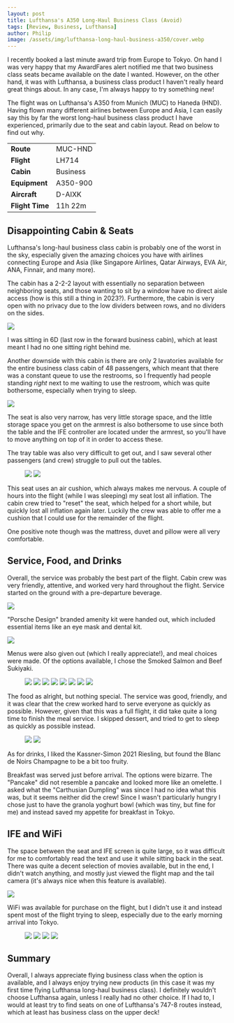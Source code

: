 ```yaml
---
layout: post
title: Lufthansa's A350 Long-Haul Business Class (Avoid)
tags: [Review, Business, Lufthansa]
author: Philip
image: /assets/img/lufthansa-long-haul-business-a350/cover.webp
---
```


I recently booked a last minute award trip from Europe to Tokyo. On hand I was very happy that my AwardFares alert notified me that two business class seats became available on the date I wanted. However, on the other hand, it was with Lufthansa, a business class product I haven't really heard great things about. In any case, I'm always happy to try something new!

The flight was on Lufthansa's A350 from Munich (MUC) to Haneda (HND). Having flown many different airlines between Europe and Asia, I can easily say this by far the worst long-haul business class product I have experienced, primarily due to the seat and cabin layout. Read on below to find out why.

<table>
<tr>
  <td><b>Route</b></td>
  <td>MUC-HND</td>
</tr>
<tr>
  <td><b>Flight</b></td>
  <td>LH714</td>
</tr>
<tr>
  <td><b>Cabin</b></td>
  <td>Business</td>
</tr>
<tr>
  <td><b>Equipment</b></td>
  <td>A350-900</td>
</tr>
<tr>
  <td><b>Aircraft</b></td>
  <td>D-AIXK</td>
</tr>
<tr>
  <td><b>Flight Time</b></td>
  <td>11h 22m</td>
</tr>
</table>


## Disappointing Cabin & Seats

Lufthansa's long-haul business class cabin is probably one of the worst in the sky, especially given the amazing choices you have with airlines connecting Europe and Asia (like Singapore Airlines, Qatar Airways, EVA Air, ANA, Finnair, and many more).

The cabin has a 2-2-2 layout with essentially no separation between neighboring seats, and those wanting to sit by a window have no direct aisle access (how is this still a thing in 2023?). Furthermore, the cabin is very open with no privacy due to the low dividers between rows, and no dividers on the sides.

<img src="/assets/img/lufthansa-long-haul-business-a350/seatmap.png" />

I was sitting in 6D (last row in the forward business cabin), which at least meant I had no one sitting right behind me.

Another downside with this cabin is there are only 2 lavatories available for the entire business class cabin of 48 passengers, which meant that there was a constant queue to use the restrooms, so I frequently had people standing *right* next to me waiting to use the restroom, which was quite bothersome, especially when trying to sleep.

<img src="/assets/img/lufthansa-long-haul-business-a350/seat1.webp" />

The seat is also very narrow, has very little storage space, and the little storage space you get on the armrest is also bothersome to use since both the table and the IFE controller are located under the armrest, so you'll have to move anything on top of it in order to access these.

The tray table was also very difficult to get out, and I saw several other passengers (and crew) struggle to pull out the tables.

<figure>
<img src="/assets/img/lufthansa-long-haul-business-a350/seat2.webp" class="half" />
<img src="/assets/img/lufthansa-long-haul-business-a350/seat3.webp" class="half" />
</figure>

This seat uses an air cushion, which always makes me nervous. A couple of hours into the flight (while I was sleeping) my seat lost all inflation. The cabin crew tried to "reset" the seat, which helped for a short while, but quickly lost all inflation again later. Luckily the crew was able to offer me a cushion that I could use for the remainder of the flight.

One positive note though was the mattress, duvet and pillow were all very comfortable.

## Service, Food, and Drinks

Overall, the service was probably the best part of the flight. Cabin crew was very friendly, attentive, and worked very hard throughout the flight. Service started on the ground with a pre-departure beverage.

<img src="/assets/img/lufthansa-long-haul-business-a350/pdb.webp" />

"Porsche Design" branded amenity kit were handed out, which included essential items like an eye mask and dental kit.

<img src="/assets/img/lufthansa-long-haul-business-a350/amenity-kit.webp" />

Menus were also given out (which I really appreciate!), and meal choices were made. Of the options available, I chose the Smoked Salmon and Beef Sukiyaki.

<figure>
<img src="/assets/img/lufthansa-long-haul-business-a350/menu2.webp" class="half" />
<img src="/assets/img/lufthansa-long-haul-business-a350/menu3.webp" class="half" />
<img src="/assets/img/lufthansa-long-haul-business-a350/menu4.webp" class="half" />
<img src="/assets/img/lufthansa-long-haul-business-a350/menu5.webp" class="half" />
<img src="/assets/img/lufthansa-long-haul-business-a350/menu6.webp" class="half" />
<img src="/assets/img/lufthansa-long-haul-business-a350/menu7.webp" class="half" />
<img src="/assets/img/lufthansa-long-haul-business-a350/menu8.webp" class="half" />
<img src="/assets/img/lufthansa-long-haul-business-a350/menu9.webp" class="half" />
</figure>

The food as alright, but nothing special. The service was good, friendly, and it was clear that the crew worked hard to serve everyone as quickly as possible. However, given that this was a full flight, it did take quite a long time to finish the meal service. I skipped dessert, and tried to get to sleep as quickly as possible instead.

<figure>
<img src="/assets/img/lufthansa-long-haul-business-a350/meal1.webp" />
<img src="/assets/img/lufthansa-long-haul-business-a350/meal2.webp" />
</figure>

As for drinks, I liked the Kassner-Simon 2021 Riesling, but found the Blanc de Noirs Champagne to be a bit too fruity.

Breakfast was served just before arrival. The options were bizarre. The "Pancake" did not resemble a pancake and looked more like an omelette. I asked what the "Carthusian Dumpling" was since I had no idea what this was, but it seems neither did the crew! Since I wasn't particularly hungry I chose just to have the granola yoghurt bowl (which was tiny, but fine for me) and instead saved my appetite for breakfast in Tokyo.

## IFE and WiFi

The space between the seat and IFE screen is quite large, so it was difficult for me to comfortably read the text and use it while sitting back in the seat. There was quite a decent selection of movies available, but in the end, I didn't watch anything, and mostly just viewed the flight map and the tail camera (it's always nice when this feature is available).

<img src="/assets/img/lufthansa-long-haul-business-a350/ife.webp" />

WiFi was available for purchase on the flight, but I didn't use it and instead spent most of the flight trying to sleep, especially due to the early morning arrival into Tokyo.

<figure>
<img src="/assets/img/lufthansa-long-haul-business-a350/wifi1.webp" class="half" />
<img src="/assets/img/lufthansa-long-haul-business-a350/wifi2.webp" class="half" />
<img src="/assets/img/lufthansa-long-haul-business-a350/wifi3.webp" class="half" />
<img src="/assets/img/lufthansa-long-haul-business-a350/wifi4.webp" class="half" />
</figure>


## Summary

Overall, I always appreciate flying business class when the option is available, and I always enjoy trying new products (in this case it was my first time flying Lufthansa long-haul business class). I definitely wouldn't choose Lufthansa again, unless I really had no other choice. If I had to, I would at least try to find seats on one of Lufthansa's 747-8 routes instead, which at least has business class on the upper deck!


<script type="application/ld+json">
{
  "@context": "https://schema.org/", 
  "@type": "Product", 
  "name": "Lufthansa A350 Business Class",
  "image": "",
  "description": "Lufthansa A350 Business Class Cabin in 2023 (long-haul)",
  "brand": {
    "@type": "Brand",
    "name": "Lufthansa"
  },
  "aggregateRating": {
    "@type": "AggregateRating",
    "ratingValue": "2",
    "bestRating": "5",
    "worstRating": "1",
    "ratingCount": "1",
    "reviewCount": "1"
  },
  "review": {
    "@type": "Review",
    "name": "Avoid this cabin if you can choose other aircraft",
    "reviewBody": "Lufthansa’s long-haul business class cabin is probably one of the worst in the sky, especially given the amazing choices you have with airlines connecting Europe and Asia (like Singapore Airlines, Qatar Airways, EVA Air, ANA, Finnair, and many more). The cabin has a 2-2-2 layout with essentially no separation between neighboring seats, and those wanting to sit by a window have no direct aisle access (how is this still a thing in 2023?). Furthermore, the cabin is very open with no privacy due to the low dividers between rows, and no dividers on the sides. Another downside with this cabin is there are only 2 lavatories available for the entire business class cabin of 48 passengers, which meant that there was a constant queue to use the restrooms, so I frequently had people standing right next to me waiting to use the restroom, which was quite bothersome, especially when trying to sleep. The seat is also very narrow, has very little storage space, and the little storage space you get on the armrest is also bothersome to use since both the table and the IFE controller are located under the armrest, so you’ll have to move anything on top of it in order to access these. This seat uses an air cushion, which always makes me nervous. A couple of hours into the flight (while I was sleeping) my seat lost all inflation. The cabin crew tried to “reset” the seat, which helped for a short while, but quickly lost all inflation again later. Luckily the crew was able to offer me a cushion that I could use for the remainder of the flight. Overall, the service was probably the best part of the flight. Cabin crew was very friendly, attentive, and worked very hard throughout the flight. Service started on the ground with a pre-departure beverage. Overall, I always appreciate flying business class when the option is available, and I always enjoy trying new products (in this case, it was my first time flying Lufthansa long-haul business class). I definitely wouldn’t choose Lufthansa again unless I really had no other choice. If I had to, I would at least try to find seats on one of Lufthansa’s 747-8 routes instead, which at least has business class on the upper deck!",
    "reviewRating": {
      "@type": "Rating",
      "ratingValue": "2",
      "bestRating": "5",
      "worstRating": "1"
    },
    "datePublished": "2023-07-11",
    "author": {"@type": "Person", "name": "Philip Bergqvist"},
    "publisher": {"@type": "Organization", "name": "AwardFares"}
  }
}
</script>
